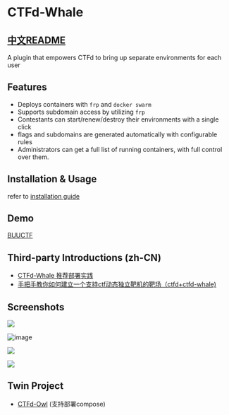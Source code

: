 # CTFd-Whale

## [中文README](README.zh-cn.md)

A plugin that empowers CTFd to bring up separate environments for each user

## Features

- Deploys containers with `frp` and `docker swarm`
- Supports subdomain access by utilizing `frp`
- Contestants can start/renew/destroy their environments with a single click
- flags and subdomains are generated automatically with configurable rules
- Administrators can get a full list of running containers, with full control over them.

## Installation & Usage

refer to [installation guide](docs/install.md)

## Demo

[BUUCTF](https://buuoj.cn)

## Third-party Introductions (zh-CN)

- [CTFd-Whale 推荐部署实践](https://www.zhaoj.in/read-6333.html)
- [手把手教你如何建立一个支持ctf动态独立靶机的靶场（ctfd+ctfd-whale)](https://blog.csdn.net/fjh1997/article/details/100850756)

## Screenshots

![](https://user-images.githubusercontent.com/20221896/105939593-7cca6f80-6094-11eb-92de-8a04554dc019.png)

![image](https://user-images.githubusercontent.com/20221896/105940182-a637cb00-6095-11eb-9525-8291986520c1.png)

![](https://user-images.githubusercontent.com/20221896/105939965-2e69a080-6095-11eb-9b31-7777a0cc41b9.png)

![](https://user-images.githubusercontent.com/20221896/105940026-50632300-6095-11eb-8512-6f19dd12c776.png)

## Twin Project

- [CTFd-Owl](https://github.com/D0g3-Lab/H1ve/tree/master/CTFd/plugins/ctfd-owl) (支持部署compose)
